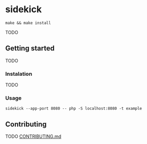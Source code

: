 # sidekick

```shell
make && make install
```

TODO

## Getting started

TODO

### Instalation

TODO

### Usage

```shell
sidekick --app-port 8080 -- php -S localhost:8080 -t example
```

## Contributing

TODO [CONTRIBUTING.md]()
